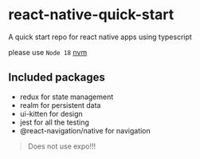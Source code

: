 # react-native-quick-start

A quick start repo for react native apps using typescript

please use `Node 18` [nvm](https://github.com/nvm-sh/nvm)

## Included packages

- redux for state management
- realm for persistent data
- ui-kitten for design
- jest for all the testing
- @react-navigation/native for navigation

> Does not use expo!!!
